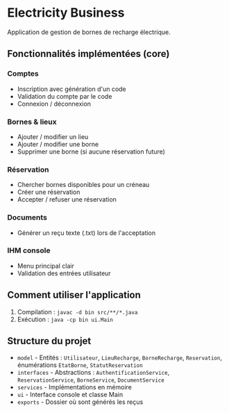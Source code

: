 # Electricity Business

Application de gestion de bornes de recharge électrique.

## Fonctionnalités implémentées (core)

### Comptes
- Inscription avec génération d'un code
- Validation du compte par le code
- Connexion / déconnexion

### Bornes & lieux
- Ajouter / modifier un lieu
- Ajouter / modifier une borne
- Supprimer une borne (si aucune réservation future)

### Réservation
- Chercher bornes disponibles pour un créneau
- Créer une réservation
- Accepter / refuser une réservation

### Documents
- Générer un reçu texte (.txt) lors de l'acceptation

### IHM console
- Menu principal clair
- Validation des entrées utilisateur

## Comment utiliser l'application

1. Compilation : `javac -d bin src/**/*.java`
2. Exécution : `java -cp bin ui.Main`

## Structure du projet

- `model` - Entités : `Utilisateur`, `LieuRecharge`, `BorneRecharge`, `Reservation`, énumérations `EtatBorne`, `StatutReservation`
- `interfaces` - Abstractions : `AuthentificationService`, `ReservationService`, `BorneService`, `DocumentService`
- `services` - Implémentations en mémoire
- `ui` - Interface console et classe Main
- `exports` - Dossier où sont générés les reçus
